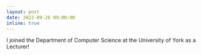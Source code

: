 ```yaml
---
layout: post
date: 2022-09-26 09:00:00
inline: true
---
```


I joined the Department of Computer Science at the University of York as a Lecturer!